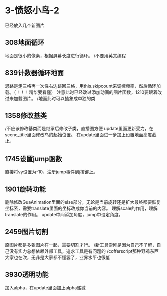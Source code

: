 # 3-愤怒小鸟-2
已经放入几个新图片

## 308地面循环
地面是很小的像素，根据屏幕长度进行循环。
/不要用英文编程

## 839计数器循环地面
思路是走三格再一次性右边跳回三格，用this.skipcount来调控频率，然后循环加载。（！！！精华要看懂）
注意此时已经改过添加动画的图片函数，1210要跟着改过来加载图片。
/地面此时可以抽象成单独的类

## 1358修改基类
/不应该修改基类而是继承后修改子类，直播图方便
update里面更新受力，在scene_title里面修改鸟的起始位置。
在update里面进一步加上设置地面高度截止。

## 1745设置jump函数
直接将vy设置为-10，注册jump事件到j按键上。


## 1901旋转功能
删除修改GuaAnimation里面的else部分，无论是当前旋转还是扩大最终都要恢复坐标系，需要translate里面的坐标改成你当前的内容。
理解scale的作用，理解translate的作用。
update中间添加角度，jump中设定角度。


## 2459图片切割
原图片都是多张图片在一起，需要切割才行。
/新工具崇拜是因为自己不了解，自己没有实力总想依赖外部工具，追求工具是有问题的
/cofferscript那种野鸡东西大家也在吹，无非是大家都不懂罢了，业界水平也很低


## 3930透明功能
加入alpha，在update里面加上alpha递减

